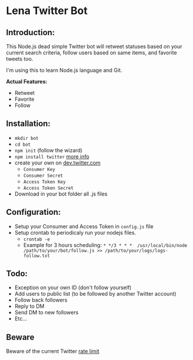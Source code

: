 # Lena Twitter Bot

## Introduction:

This Node.js dead simple Twitter bot will retweet statuses based on your current search criteria, follow users based on same items, and favorite tweets too.

I'm using this to learn Node.js language and Git.

**Actual Features:** 
- Retweet
- Favorite
- Follow

## Installation:
- `mkdir bot`
- `cd bot`
- `npm init` (follow the wizard)
- `npm install twitter` [more info](https://www.npmjs.com/package/twitter)
- create your own on [dev.twitter.com](https://dev.twitter.com/)
	- `Consumer Key`
	- `Consumer Secret`
	- `Access Token Key`
	- `Access Token Secret`
- Download in your bot folder all .js files

## Configuration:
- Setup your Consumer and Access Token in `config.js` file
- Setup crontab to periodicaly run your nodejs files.
	- `crontab -e`
	- Example for 3 hours scheduling: `* */3 * * *	/usr/local/bin/node /path/to/your/bot/follow.js >> /path/to/your/logs/logs-follow.txt`

## Todo:

- Exception on your own ID (don't follow yourself)
- Add users to public list (to be followed by another Twitter account)
- Follow back followers
- Reply to DM
- Send DM to new followers
- Etc... 

## Beware

Beware of the current Twitter [rate limit](https://dev.twitter.com/rest/public/rate-limits)